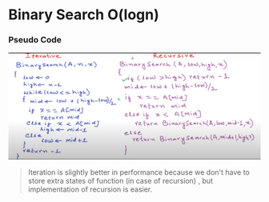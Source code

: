 # Binary Search O(logn)

### Pseudo Code 

![](images/binary-search-1.png)



> Iteration is slightly better in performance because we don't have to store extra states of function (in case of recursion) , but implementation of recursion is easier.

